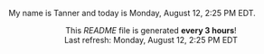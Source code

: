 My name is Tanner and today is Monday, August 12, 2:25 PM EDT.

<p align="center">This <i>README</i> file is generated <b>every 3 hours</b>!</br>Last refresh: Monday, August 12, 2:25 PM EDT<br /></p>

